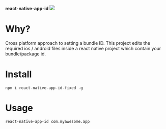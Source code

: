 **react-native-app-id**
<img src='http://g.recordit.co/e4AzJggTRY.gif'/>

# Why?

Cross platform approach to setting a bundle ID. This project edits the required ios / android files inside a react native project which contain your bundle/package id.

# Install

```npm i react-native-app-id-fixed -g```

# Usage

```react-native-app-id com.myawesome.app```

